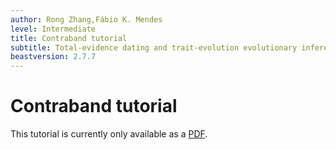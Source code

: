 ```yaml
---
author: Rong Zhang,Fábio K. Mendes
level: Intermediate
title: Contraband tutorial
subtitle: Total-evidence dating and trait-evolution evolutionary inference using phylogenetic multivariate Brownian motion models
beastversion: 2.7.7
---
```


# Contraband tutorial

This tutorial is currently only available as a [PDF]( {{site.baseurl}}/tutorials/contraband-tutorial/main.pdf ).


